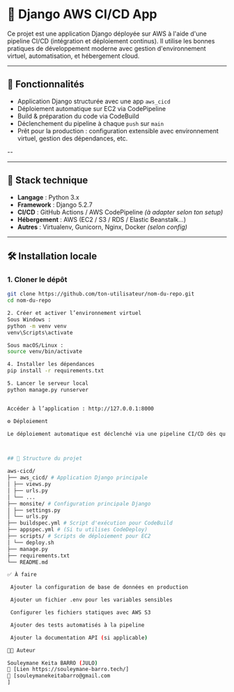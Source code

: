 # 🐍 Django AWS CI/CD App

Ce projet est une application Django déployée sur AWS à l'aide d'une pipeline CI/CD (intégration et déploiement continus). Il utilise les bonnes pratiques de développement moderne avec gestion d'environnement virtuel, automatisation, et hébergement cloud.

---

## 🚀 Fonctionnalités


- Application Django structurée avec une app `aws_cicd`
- Déploiement automatique sur EC2 via CodePipeline
- Build & préparation du code via CodeBuild
- Déclenchement du pipeline à chaque `push` sur `main`
- Prêt pour la production : configuration extensible avec environnement virtuel, gestion des dépendances, etc.

--

---

## 🧰 Stack technique

- **Langage** : Python 3.x
- **Framework** : Django 5.2.7
- **CI/CD** : GitHub Actions / AWS CodePipeline *(à adapter selon ton setup)*
- **Hébergement** : AWS (EC2 / S3 / RDS / Elastic Beanstalk...)
- **Autres** : Virtualenv, Gunicorn, Nginx, Docker *(selon config)*

---

## 🛠️ Installation locale

### 1. Cloner le dépôt

```bash
git clone https://github.com/ton-utilisateur/nom-du-repo.git
cd nom-du-repo

2. Créer et activer l’environnement virtuel
Sous Windows :
python -m venv venv
venv\Scripts\activate

Sous macOS/Linux :
source venv/bin/activate

4. Installer les dépendances
pip install -r requirements.txt

5. Lancer le serveur local
python manage.py runserver


Accéder à l’application : http://127.0.0.1:8000

⚙️ Déploiement

Le déploiement automatique est déclenché via une pipeline CI/CD dès qu’un push est effectué sur la branche main.



## 📁 Structure du projet

aws-cicd/
├── aws_cicd/ # Application Django principale
│ ├── views.py
│ ├── urls.py
│ └── ...
├── monsite/ # Configuration principale Django
│ ├── settings.py
│ └── urls.py
├── buildspec.yml # Script d'exécution pour CodeBuild
├── appspec.yml # (Si tu utilises CodeDeploy)
├── scripts/ # Scripts de déploiement pour EC2
│ └── deploy.sh
├── manage.py
├── requirements.txt
└── README.md

✅ À faire

 Ajouter la configuration de base de données en production

 Ajouter un fichier .env pour les variables sensibles

 Configurer les fichiers statiques avec AWS S3

 Ajouter des tests automatisés à la pipeline

 Ajouter la documentation API (si applicable)

🧑‍💻 Auteur

Souleymane Keita BARRO (JULO)
🔗 [Lien https://souleymane-barro.tech/]
📧 [souleymanekeitabarro@gmail.com
]